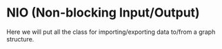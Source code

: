 # NIO (Non-blocking Input/Output)

Here we will put all the class for importing/exporting data to/from a graph structure. 